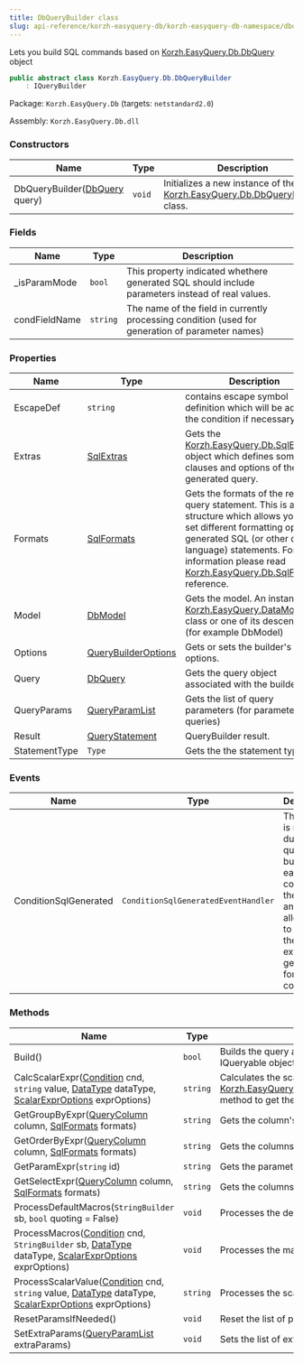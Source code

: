 ```yaml
---
title: DbQueryBuilder class
slug: api-reference/korzh-easyquery-db/korzh-easyquery-db-namespace/dbquerybuilder-class
---
```

Lets you build SQL commands based on [Korzh.EasyQuery.Db.DbQuery](api-reference/korzh-easyquery-db/korzh-easyquery-db-namespace/dbquery-class) object
```csharp
public abstract class Korzh.EasyQuery.Db.DbQueryBuilder
    : IQueryBuilder

```
Package: `Korzh.EasyQuery.Db` (targets: `netstandard2.0`)

Assembly: `Korzh.EasyQuery.Db.dll`

### Constructors

| Name | Type | Description | 
| --- | --- | --- | 
| DbQueryBuilder([DbQuery](api-reference/korzh-easyquery-db/korzh-easyquery-db-namespace/dbquery-class) query) | `void` | Initializes a new instance of the [Korzh.EasyQuery.Db.DbQueryBuilder](api-reference/korzh-easyquery-db/korzh-easyquery-db-namespace/dbquerybuilder-class) class. | 


### Fields

| Name | Type | Description | 
| --- | --- | --- | 
| _isParamMode | `bool` | This property indicated whethere generated SQL should include parameters instead of real values. | 
| condFieldName | `string` | The name of the field in currently processing condition (used for generation of parameter names) | 


### Properties

| Name | Type | Description | 
| --- | --- | --- | 
| EscapeDef | `string` | contains escape symbol definition which will be added to the condition if necessary | 
| Extras | [SqlExtras](api-reference/korzh-easyquery-db/korzh-easyquery-db-namespace/sqlextras-class) | Gets the [Korzh.EasyQuery.Db.SqlExtras](api-reference/korzh-easyquery-db/korzh-easyquery-db-namespace/sqlextras-class) object which defines some extra clauses and options of the generated query. | 
| Formats | [SqlFormats](api-reference/korzh-easyquery-db/korzh-easyquery-db-namespace/sqlformats-class) | Gets the formats of the result query statement.  This is a structure which allows you to set different formatting option of generated SQL (or other query language) statements.  For more information please read [Korzh.EasyQuery.Db.SqlFormats](api-reference/korzh-easyquery-db/korzh-easyquery-db-namespace/sqlformats-class) reference. | 
| Model | [DbModel](api-reference/korzh-easyquery-db/korzh-easyquery-db-namespace/dbmodel-class) | Gets the model. An instance of [Korzh.EasyQuery.DataModel](api-reference/korzh-easyquery/korzh-easyquery-namespace/datamodel-class) class or one of its descendants (for example DbModel) | 
| Options | [QueryBuilderOptions](api-reference/korzh-easyquery/korzh-easyquery-namespace/querybuilderoptions-class) | Gets or sets the builder's options. | 
| Query | [DbQuery](api-reference/korzh-easyquery-db/korzh-easyquery-db-namespace/dbquery-class) | Gets the query object associated with the builder. | 
| QueryParams | [QueryParamList](api-reference/korzh-easyquery/korzh-easyquery-namespace/queryparamlist-class) | Gets the list of query parameters (for parameterized queries) | 
| Result | [QueryStatement](api-reference/korzh-easyquery/korzh-easyquery-namespace/querystatement-class) | QueryBuilder result. | 
| StatementType | `Type` | Gets the the statement type. | 


### Events

| Name | Type | Description | 
| --- | --- | --- | 
| ConditionSqlGenerated | `ConditionSqlGeneratedEventHandler` | This event is raised during query building for each condition in the query and it  allows you to replace the SQL expression generated for this condition. | 


### Methods

| Name | Type | Description | 
| --- | --- | --- | 
| Build() | `bool` | Builds the query and stores the result in the [Korzh.EasyQuery.Db.DbQueryBuilder.Result](api-reference/korzh-easyquery-db/korzh-easyquery-db-namespace/dbquerybuilder-class) property.  The result could be some SQL statement or and an IQueryable object created by LINQ query builder. | 
| CalcScalarExpr([Condition](api-reference/korzh-easyquery/korzh-easyquery-namespace/condition-class) cnd, `string` value, [DataType](api-reference/easydata-core/easydata-namespace/datatype-enum) dataType, [ScalarExprOptions](api-reference/korzh-easyquery/korzh-easyquery-namespace/scalarexproptions-enum) exprOptions) | `string` | Calculates the scalar value and returns SQL (or other query language) expression.  This function replaces all macros with their real values first and then call [Korzh.EasyQuery.Db.DbQueryBuilder.ProcessScalarValue(Korzh.EasyQuery.Condition,System.String,EasyData.DataType,Korzh.EasyQuery.ScalarExprOptions)](api-reference/korzh-easyquery-db/korzh-easyquery-db-namespace/dbquerybuilder-class) method to get the result. | 
| GetGroupByExpr([QueryColumn](api-reference/korzh-easyquery/korzh-easyquery-namespace/querycolumn-class) column, [SqlFormats](api-reference/korzh-easyquery-db/korzh-easyquery-db-namespace/sqlformats-class) formats) | `string` | Gets the column's expression using in GROUP BY clause. | 
| GetOrderByExpr([QueryColumn](api-reference/korzh-easyquery/korzh-easyquery-namespace/querycolumn-class) column, [SqlFormats](api-reference/korzh-easyquery-db/korzh-easyquery-db-namespace/sqlformats-class) formats) | `string` | Gets the columns expression for ORDER BY clause. | 
| GetParamExpr(`string` id) | `string` | Gets the parameter expression. | 
| GetSelectExpr([QueryColumn](api-reference/korzh-easyquery/korzh-easyquery-namespace/querycolumn-class) column, [SqlFormats](api-reference/korzh-easyquery-db/korzh-easyquery-db-namespace/sqlformats-class) formats) | `string` | Gets the columns expression for SELECT clause. | 
| ProcessDefaultMacros(`StringBuilder` sb, `bool` quoting = False) | `void` | Processes the default macros such as ${{Today}}, ${{True}} and others. | 
| ProcessMacros([Condition](api-reference/korzh-easyquery/korzh-easyquery-namespace/condition-class) cnd, `StringBuilder` sb, [DataType](api-reference/easydata-core/easydata-namespace/datatype-enum) dataType, [ScalarExprOptions](api-reference/korzh-easyquery/korzh-easyquery-namespace/scalarexproptions-enum) exprOptions) | `void` | Processes the macro values (both user-defined and default) | 
| ProcessScalarValue([Condition](api-reference/korzh-easyquery/korzh-easyquery-namespace/condition-class) cnd, `string` value, [DataType](api-reference/easydata-core/easydata-namespace/datatype-enum) dataType, [ScalarExprOptions](api-reference/korzh-easyquery/korzh-easyquery-namespace/scalarexproptions-enum) exprOptions) | `string` | Processes the scalar value and returns SQL (or other query language) expression. | 
| ResetParamsIfNeeded() | `void` | Reset the list of parameters if its necessary | 
| SetExtraParams([QueryParamList](api-reference/korzh-easyquery/korzh-easyquery-namespace/queryparamlist-class) extraParams) | `void` | Sets the list of extra parameters (mainly for sub-queries) |